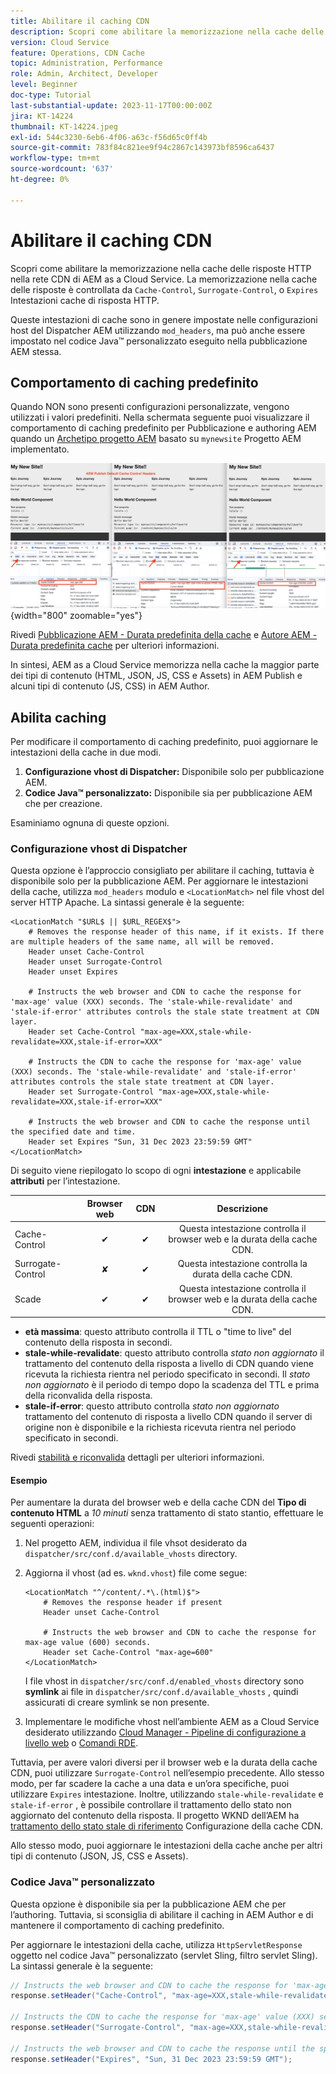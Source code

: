 ```yaml
---
title: Abilitare il caching CDN
description: Scopri come abilitare la memorizzazione nella cache delle risposte HTTP nella rete CDN di AEM as a Cloud Service.
version: Cloud Service
feature: Operations, CDN Cache
topic: Administration, Performance
role: Admin, Architect, Developer
level: Beginner
doc-type: Tutorial
last-substantial-update: 2023-11-17T00:00:00Z
jira: KT-14224
thumbnail: KT-14224.jpeg
exl-id: 544c3230-6eb6-4f06-a63c-f56d65c0ff4b
source-git-commit: 783f84c821ee9f94c2867c143973bf8596ca6437
workflow-type: tm+mt
source-wordcount: '637'
ht-degree: 0%

---
```


# Abilitare il caching CDN

Scopri come abilitare la memorizzazione nella cache delle risposte HTTP nella rete CDN di AEM as a Cloud Service. La memorizzazione nella cache delle risposte è controllata da `Cache-Control`, `Surrogate-Control`, o `Expires` Intestazioni cache di risposta HTTP.

Queste intestazioni di cache sono in genere impostate nelle configurazioni host del Dispatcher AEM utilizzando `mod_headers`, ma può anche essere impostato nel codice Java™ personalizzato eseguito nella pubblicazione AEM stessa.

## Comportamento di caching predefinito

Quando NON sono presenti configurazioni personalizzate, vengono utilizzati i valori predefiniti. Nella schermata seguente puoi visualizzare il comportamento di caching predefinito per Pubblicazione e authoring AEM quando un [Archetipo progetto AEM](https://github.com/adobe/aem-project-archetype) basato su `mynewsite` Progetto AEM implementato.

![Comportamento di caching predefinito](../assets/how-to/aem-publish-default-cache-headers.png){width="800" zoomable="yes"}

Rivedi [Pubblicazione AEM - Durata predefinita della cache](https://experienceleague.adobe.com/docs/experience-manager-learn/cloud-service/caching/publish.html#cdn-cache-life) e [Autore AEM - Durata predefinita cache](https://experienceleague.adobe.com/docs/experience-manager-learn/cloud-service/caching/author.html?#default-cache-life) per ulteriori informazioni.

In sintesi, AEM as a Cloud Service memorizza nella cache la maggior parte dei tipi di contenuto (HTML, JSON, JS, CSS e Assets) in AEM Publish e alcuni tipi di contenuto (JS, CSS) in AEM Author.

## Abilita caching

Per modificare il comportamento di caching predefinito, puoi aggiornare le intestazioni della cache in due modi.

1. **Configurazione vhost di Dispatcher:** Disponibile solo per pubblicazione AEM.
1. **Codice Java™ personalizzato:** Disponibile sia per pubblicazione AEM che per creazione.

Esaminiamo ognuna di queste opzioni.

### Configurazione vhost di Dispatcher

Questa opzione è l’approccio consigliato per abilitare il caching, tuttavia è disponibile solo per la pubblicazione AEM. Per aggiornare le intestazioni della cache, utilizza `mod_headers` modulo e `<LocationMatch>` nel file vhost del server HTTP Apache. La sintassi generale è la seguente:

```
<LocationMatch "$URL$ || $URL_REGEX$">
    # Removes the response header of this name, if it exists. If there are multiple headers of the same name, all will be removed.
    Header unset Cache-Control
    Header unset Surrogate-Control
    Header unset Expires

    # Instructs the web browser and CDN to cache the response for 'max-age' value (XXX) seconds. The 'stale-while-revalidate' and 'stale-if-error' attributes controls the stale state treatment at CDN layer.
    Header set Cache-Control "max-age=XXX,stale-while-revalidate=XXX,stale-if-error=XXX"
    
    # Instructs the CDN to cache the response for 'max-age' value (XXX) seconds. The 'stale-while-revalidate' and 'stale-if-error' attributes controls the stale state treatment at CDN layer.
    Header set Surrogate-Control "max-age=XXX,stale-while-revalidate=XXX,stale-if-error=XXX"
    
    # Instructs the web browser and CDN to cache the response until the specified date and time.
    Header set Expires "Sun, 31 Dec 2023 23:59:59 GMT"
</LocationMatch>
```

Di seguito viene riepilogato lo scopo di ogni **intestazione** e applicabile **attributi** per l’intestazione.

|                     | Browser web | CDN | Descrizione |
|---------------------|:-----------:|:---------:|:-----------:|
| Cache-Control | ✔ | ✔ | Questa intestazione controlla il browser web e la durata della cache CDN. |
| Surrogate-Control | ✘ | ✔ | Questa intestazione controlla la durata della cache CDN. |
| Scade | ✔ | ✔ | Questa intestazione controlla il browser web e la durata della cache CDN. |


- **età massima**: questo attributo controlla il TTL o &quot;time to live&quot; del contenuto della risposta in secondi.
- **stale-while-revalidate**: questo attributo controlla _stato non aggiornato_ il trattamento del contenuto della risposta a livello di CDN quando viene ricevuta la richiesta rientra nel periodo specificato in secondi. Il _stato non aggiornato_ è il periodo di tempo dopo la scadenza del TTL e prima della riconvalida della risposta.
- **stale-if-error**: questo attributo controlla _stato non aggiornato_ trattamento del contenuto di risposta a livello CDN quando il server di origine non è disponibile e la richiesta ricevuta rientra nel periodo specificato in secondi.

Rivedi [stabilità e riconvalida](https://developer.fastly.com/learning/concepts/edge-state/cache/stale/) dettagli per ulteriori informazioni.

#### Esempio

Per aumentare la durata del browser web e della cache CDN del **Tipo di contenuto HTML** a _10 minuti_ senza trattamento di stato stantio, effettuare le seguenti operazioni:

1. Nel progetto AEM, individua il file vhsot desiderato da `dispatcher/src/conf.d/available_vhosts` directory.
1. Aggiorna il vhost (ad es. `wknd.vhost`) file come segue:

   ```
   <LocationMatch "^/content/.*\.(html)$">
       # Removes the response header if present
       Header unset Cache-Control
   
       # Instructs the web browser and CDN to cache the response for max-age value (600) seconds.
       Header set Cache-Control "max-age=600"
   </LocationMatch>
   ```

   I file vhost in `dispatcher/src/conf.d/enabled_vhosts` directory sono **symlink** ai file in `dispatcher/src/conf.d/available_vhosts` , quindi assicurati di creare symlink se non presente.
1. Implementare le modifiche vhost nell’ambiente AEM as a Cloud Service desiderato utilizzando [Cloud Manager - Pipeline di configurazione a livello web](https://experienceleague.adobe.com/docs/experience-manager-cloud-service/content/implementing/using-cloud-manager/cicd-pipelines/introduction-ci-cd-pipelines.html?#web-tier-config-pipelines) o [Comandi RDE](https://experienceleague.adobe.com/docs/experience-manager-learn/cloud-service/developing/rde/how-to-use.html?lang=en#deploy-apache-or-dispatcher-configuration).

Tuttavia, per avere valori diversi per il browser web e la durata della cache CDN, puoi utilizzare `Surrogate-Control` nell’esempio precedente. Allo stesso modo, per far scadere la cache a una data e un’ora specifiche, puoi utilizzare `Expires` intestazione. Inoltre, utilizzando `stale-while-revalidate` e `stale-if-error` , è possibile controllare il trattamento dello stato non aggiornato del contenuto della risposta. Il progetto WKND dell’AEM ha [trattamento dello stato stale di riferimento](https://github.com/adobe/aem-guides-wknd/blob/main/dispatcher/src/conf.d/available_vhosts/wknd.vhost#L150-L155) Configurazione della cache CDN.

Allo stesso modo, puoi aggiornare le intestazioni della cache anche per altri tipi di contenuto (JSON, JS, CSS e Assets).

### Codice Java™ personalizzato

Questa opzione è disponibile sia per la pubblicazione AEM che per l’authoring. Tuttavia, si sconsiglia di abilitare il caching in AEM Author e di mantenere il comportamento di caching predefinito.

Per aggiornare le intestazioni della cache, utilizza `HttpServletResponse` oggetto nel codice Java™ personalizzato (servlet Sling, filtro servlet Sling). La sintassi generale è la seguente:

```java
// Instructs the web browser and CDN to cache the response for 'max-age' value (XXX) seconds. The 'stale-while-revalidate' and 'stale-if-error' attributes controls the stale state treatment at CDN layer.
response.setHeader("Cache-Control", "max-age=XXX,stale-while-revalidate=XXX,stale-if-error=XXX");

// Instructs the CDN to cache the response for 'max-age' value (XXX) seconds. The 'stale-while-revalidate' and 'stale-if-error' attributes controls the stale state treatment at CDN layer.
response.setHeader("Surrogate-Control", "max-age=XXX,stale-while-revalidate=XXX,stale-if-error=XXX");

// Instructs the web browser and CDN to cache the response until the specified date and time.
response.setHeader("Expires", "Sun, 31 Dec 2023 23:59:59 GMT");
```
